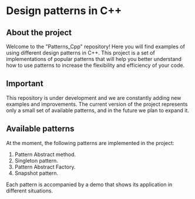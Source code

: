 # Design patterns in C++

## About the project

Welcome to the "Patterns_Cpp" repository! Here you will find examples of using different design patterns in C++. This project is a set of implementations of popular patterns that will help you better understand how to use patterns to increase the flexibility and efficiency of your code.

## Important

This repository is under development and we are constantly adding new examples and improvements. The current version of the project represents only a small set of available patterns, and in the future we plan to expand it.

## Available patterns

At the moment, the following patterns are implemented in the project:

1. Pattern Abstract method.
2. Singleton pattern.
3. Pattern Abstract Factory.
4. Snapshot pattern.

Each pattern is accompanied by a demo that shows its application in different situations.